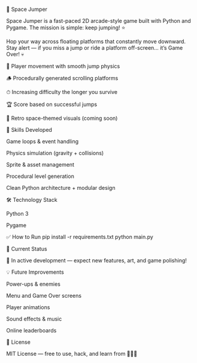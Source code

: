 🚀 Space Jumper

Space Jumper is a fast-paced 2D arcade-style game built with Python and Pygame.
The mission is simple: keep jumping! ⭐

Hop your way across floating platforms that constantly move downward.
Stay alert — if you miss a jump or ride a platform off-screen… it’s Game Over! 💀


🧍 Player movement with smooth jump physics

🪵 Procedurally generated scrolling platforms

⏱ Increasing difficulty the longer you survive

🏆 Score based on successful jumps

🌌 Retro space-themed visuals (coming soon)

🧠 Skills Developed

Game loops & event handling

Physics simulation (gravity + collisions)

Sprite & asset management

Procedural level generation

Clean Python architecture + modular design

🛠️ Technology Stack

Python 3

Pygame

✅ How to Run
pip install -r requirements.txt
python main.py

🚧 Current Status

🔨 In active development — expect new features, art, and game polishing!

💡 Future Improvements

Power-ups & enemies

Menu and Game Over screens

Player animations

Sound effects & music

Online leaderboards

📜 License

MIT License — free to use, hack, and learn from 👨‍💻✨